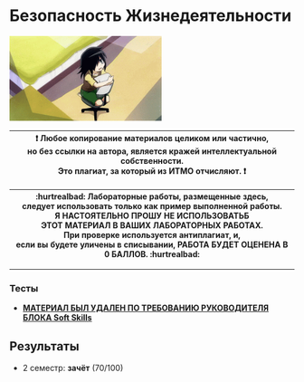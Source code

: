 # Безопасность Жизнедеятельности

<img alt="Tomoko Kuroki" src="https://github.com/maxbarsukov/itmo/blob/master/.docs/tomoko.gif" height="150">

| :exclamation: <b>Любое копирование материалов целиком или частично,<br>но без ссылки на автора, является кражей интеллектуальной собственности.<br>Это плагиат, за который из ИТМО отчисляют.</b> :exclamation: |
|-----------------------------------------|

| :hurtrealbad: <b>Лабораторные работы, размещенные здесь,<br>следует использовать только как пример выполненной работы.<br>Я НАСТОЯТЕЛЬНО ПРОШУ НЕ ИСПОЛЬЗОВАТЬБ<br>ЭТОТ МАТЕРИАЛ В ВАШИХ ЛАБОРАТОРНЫХ РАБОТАХ.<br>При проверке используется антиплагиат, и,<br>если вы будете уличены в списывании, РАБОТА БУДЕТ ОЦЕНЕНА В 0 БАЛЛОВ.</b> :hurtrealbad: |
|-----------------------------------------|

---


### Тесты

- <b><u>МАТЕРИАЛ БЫЛ УДАЛЕН ПО ТРЕБОВАНИЮ РУКОВОДИТЕЛЯ БЛОКА Soft Skills</u></b>

## Результаты

- 2 семестр: **зачёт** (70/100)
